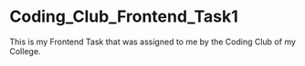 # Coding_Club_Frontend_Task1
This is my Frontend Task that was assigned to me by the Coding Club of my College.
